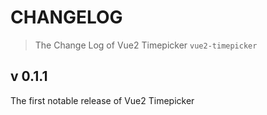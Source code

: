 # CHANGELOG

> The Change Log of Vue2 Timepicker `vue2-timepicker`

## v 0.1.1

The first notable release of Vue2 Timepicker
